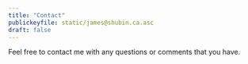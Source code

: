 ```yaml
---
title: "Contact"
publickeyfile: static/james@shubin.ca.asc
draft: false
---
```


Feel free to contact me with any questions or comments that you have.
